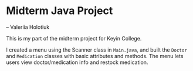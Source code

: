 # Midterm Java Project
– Valeriia Holotiuk

This is my part of the midterm project for Keyin College.

I created a menu using the Scanner class in `Main.java`, and built the `Doctor` and `Medication` classes with basic attributes and methods. 
The menu lets users view doctor/medication info and restock medication.

